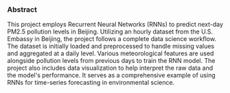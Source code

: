 ### Abstract  

This project employs Recurrent Neural Networks (RNNs) to predict next-day PM2.5 pollution levels in Beijing. Utilizing an hourly dataset from the U.S. Embassy in Beijing, the project follows a complete data science workflow. The dataset is initially loaded and preprocessed to handle missing values and aggregated at a daily level. Various meteorological features are used alongside pollution levels from previous days to train the RNN model. The project also includes data visualization to help interpret the raw data and the model's performance. It serves as a comprehensive example of using RNNs for time-series forecasting in environmental science.

